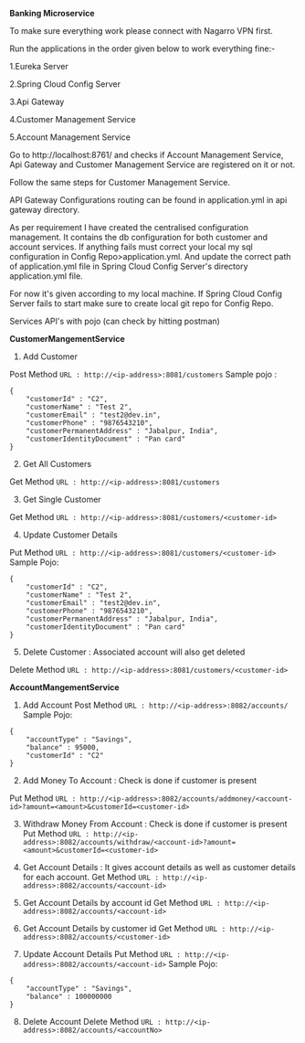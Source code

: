 **Banking Microservice**

To make sure everything work please connect with Nagarro VPN first.

Run the applications in the order given below to work everything fine:-

1.Eureka Server

2.Spring Cloud Config Server

3.Api Gateway

4.Customer Management Service

5.Account Management Service

Go to http://localhost:8761/ and checks if Account Management Service, Api Gateway and Customer Management 
Service are registered on it or not.

Follow the same steps for Customer Management Service.

API Gateway Configurations routing can be found in application.yml in api gateway directory.

As per requirement I have created the centralised configuration management.
It contains the db configuration for both customer and account services.
If anything fails must correct your local my sql configuration in Config Repo>application.yml.
And update the correct path of application.yml file in Spring Cloud Config Server's directory application.yml file.

For now it's given according to my local machine.
If Spring Cloud Config Server fails to start make sure to create local git repo for Config Repo.

Services API's with pojo (can check by hitting postman)

**CustomerMangementService** 

1. Add Customer

Post Method
```URL : http://<ip-address>:8081/customers```
Sample pojo : 
```
{
    "customerId" : "C2",
    "customerName" : "Test 2",
    "customerEmail" : "test2@dev.in",
    "customerPhone" : "9876543210",
    "customerPermanentAddress" : "Jabalpur, India",
    "customerIdentityDocument" : "Pan card"
}

```
2. Get All Customers

Get Method 
```URL : http://<ip-address>:8081/customers```

3. Get Single Customer 

Get Method
```URL : http://<ip-address>:8081/customers/<customer-id>```

4. Update Customer Details

Put Method 
```URL : http://<ip-address>:8081/customers/<customer-id>```
Sample Pojo: 
```
{
    "customerId" : "C2",
    "customerName" : "Test 2",
    "customerEmail" : "test2@dev.in",
    "customerPhone" : "9876543210",
    "customerPermanentAddress" : "Jabalpur, India",
    "customerIdentityDocument" : "Pan card"
}
```
5. Delete Customer : Associated account will also get deleted

Delete Method 
```URL : http://<ip-address>:8081/customers/<customer-id>```

**AccountMangementService** 

1. Add Account
Post Method
```URL : http://<ip-address>:8082/accounts/```
Sample Pojo: 
```
{ 
    "accountType" : "Savings",
    "balance" : 95000,
    "customerId" : "C2"
}
```

2. Add Money To Account : Check is done if customer is present

Put Method 
```URL : http://<ip-address>:8082/accounts/addmoney/<account-id>?amount=<amount>&customerId=<customer-id>```


3. Withdraw Money From Account : Check is done if customer is present
Put Method
```URL : http://<ip-address>:8082/accounts/withdraw/<account-id>?amount=<amount>&customerId=<customer-id>```


4. Get Account Details : It gives account details as well as customer details for each account.
Get Method
```URL : http://<ip-address>:8082/accounts/<account-id>```

5. Get Account Details by account id 
Get Method
```URL : http://<ip-address>:8082/accounts/<account-id>```

6. Get Account Details by customer id 
Get Method
```URL : http://<ip-address>:8082/accounts/<customer-id>```

7. Update Account Details 
Put Method
```URL : http://<ip-address>:8082/accounts/<account-id>```
Sample Pojo: 
```
{ 
    "accountType" : "Savings",
    "balance" : 100000000   
}
```

8. Delete Account 
Delete Method
```URL : http://<ip-address>:8082/accounts/<accountNo>```